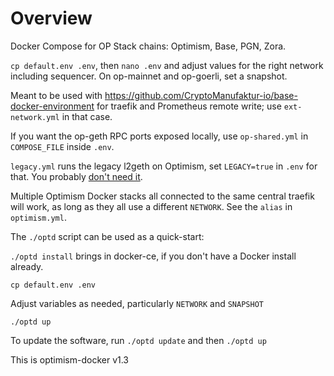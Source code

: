 # Overview

Docker Compose for OP Stack chains: Optimism, Base, PGN, Zora.

`cp default.env .env`, then `nano .env` and adjust values for the right network including sequencer. On op-mainnet and
op-goerli, set a snapshot.

Meant to be used with https://github.com/CryptoManufaktur-io/base-docker-environment for traefik and Prometheus remote
write; use `ext-network.yml` in that case.

If you want the op-geth RPC ports exposed locally, use `op-shared.yml` in `COMPOSE_FILE` inside `.env`.

`legacy.yml` runs the legacy l2geth on Optimism, set `LEGACY=true` in `.env` for that. You probably
[don't need it](https://community.optimism.io/docs/developers/bedrock/node-operator-guide/#historical-execution-vs-historical-data-routing).

Multiple Optimism Docker stacks all connected to the same central traefik will work, as long as they all use a
different `NETWORK`. See the `alias` in `optimism.yml`.

The `./optd` script can be used as a quick-start:

`./optd install` brings in docker-ce, if you don't have a Docker install already.

`cp default.env .env`

Adjust variables as needed, particularly `NETWORK` and `SNAPSHOT`

`./optd up`

To update the software, run `./optd update` and then `./optd up`

This is optimism-docker v1.3
